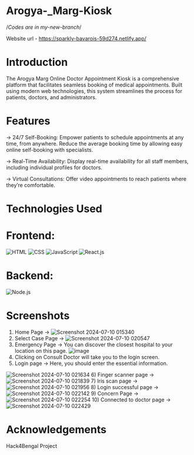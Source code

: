 # Arogya-_Marg-Kiosk
/*Codes are in my-new-branch*/

Website url - https://sparkly-bavarois-59d274.netlify.app/


# Introduction
The Arogya Marg Online Doctor Appointment Kiosk is a comprehensive platform that facilitates seamless booking of medical appointments. Built using modern web technologies, this system streamlines the process for patients, doctors, and administrators.

# Features
-> 24/7 Self-Booking: Empower patients to schedule appointments at any time, from anywhere. Reduce the average booking time by allowing easy online self-booking with specialists.

-> Real-Time Availability: Display real-time availability for all staff members, including individual profiles for doctors.

-> Virtual Consultations: Offer video appointments to reach patients where they’re comfortable.
# Technologies Used
# Frontend:
![HTML](https://img.shields.io/badge/HTML-5-orange?style=for-the-badge&logo=html5)
![CSS](https://img.shields.io/badge/CSS-3-blue?style=for-the-badge&logo=css3)
![JavaScript](https://img.shields.io/badge/JavaScript-ES6-yellow?style=for-the-badge&logo=javascript)
![React.js](https://img.shields.io/badge/React.js-v17.0-blue?style=for-the-badge&logo=react)
# Backend:
![Node.js](https://img.shields.io/badge/Node.js-v14.17-green?style=for-the-badge&logo=node.js)

# Screenshots
1) Home Page -> ![Screenshot 2024-07-10 015340](https://github.com/SudiptaMajumder27/Arogya-_Marg-Kiosk/assets/143156739/8f02f0d2-bbb4-4929-94ee-8efcc13706c3)
2) Select Case Page -> ![Screenshot 2024-07-10 020547](https://github.com/SudiptaMajumder27/Arogya-_Marg-Kiosk/assets/143156739/c9766b55-5447-472c-a618-7a1486e4a687)
3) Emergency Page -> You can discover the closest hospital to your location on this page.
![image](https://github.com/SudiptaMajumder27/Arogya-_Marg-Kiosk/assets/143156739/43f2afe5-eadc-464b-868f-317c07f8b3b9)
4) Clicking on Consult Doctor will take you to the login screen.
5) Login page -> Here, you should enter the essential information.

![Screenshot 2024-07-10 021634](https://github.com/SudiptaMajumder27/Arogya-_Marg-Kiosk/assets/143156739/6183e8e5-80ee-4adb-98e3-c23f17bf1e95)
6) Finger scanner page -> 
![Screenshot 2024-07-10 021839](https://github.com/SudiptaMajumder27/Arogya-_Marg-Kiosk/assets/143156739/a61936e7-3ce7-4ee0-a6f0-72a965c0d08c)
7) Iris scan page -> ![Screenshot 2024-07-10 021956](https://github.com/SudiptaMajumder27/Arogya-_Marg-Kiosk/assets/143156739/8e40b3c4-a4db-42b3-a5ff-b44d8078d2f4)
8) Login successful page -> ![Screenshot 2024-07-10 022142](https://github.com/SudiptaMajumder27/Arogya-_Marg-Kiosk/assets/143156739/87f516ea-b5d5-44a6-8111-d55a4add980a)
9) Concern Page -> ![Screenshot 2024-07-10 022254](https://github.com/SudiptaMajumder27/Arogya-_Marg-Kiosk/assets/143156739/800a5aea-4d32-4a03-a728-b7f635d7b13d)
10) Connected to doctor page -> ![Screenshot 2024-07-10 022429](https://github.com/SudiptaMajumder27/Arogya-_Marg-Kiosk/assets/143156739/a477939e-4410-4011-8e5a-4316f4432ffc)

# Acknowledgements
Hack4Bengal Project

